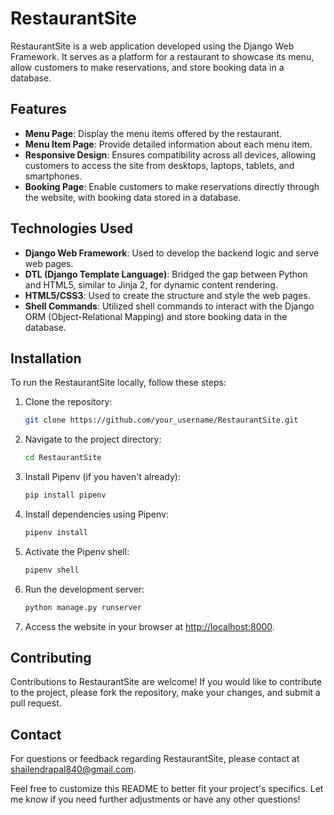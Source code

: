 # RestaurantSite

RestaurantSite is a web application developed using the Django Web Framework. It serves as a platform for a restaurant to showcase its menu, allow customers to make reservations, and store booking data in a database.

## Features

- **Menu Page**: Display the menu items offered by the restaurant.
- **Menu Item Page**: Provide detailed information about each menu item.
- **Responsive Design**: Ensures compatibility across all devices, allowing customers to access the site from desktops, laptops, tablets, and smartphones.
- **Booking Page**: Enable customers to make reservations directly through the website, with booking data stored in a database.

## Technologies Used

- **Django Web Framework**: Used to develop the backend logic and serve web pages.
- **DTL (Django Template Language)**: Bridged the gap between Python and HTML5, similar to Jinja 2, for dynamic content rendering.
- **HTML5/CSS3**: Used to create the structure and style the web pages.
- **Shell Commands**: Utilized shell commands to interact with the Django ORM (Object-Relational Mapping) and store booking data in the database.

## Installation

To run the RestaurantSite locally, follow these steps:

1. Clone the repository:

    ```bash
    git clone https://github.com/your_username/RestaurantSite.git
    ```

2. Navigate to the project directory:

    ```bash
    cd RestaurantSite
    ```


3. Install Pipenv (if you haven't already):

    ```bash
    pip install pipenv
    ```

4. Install dependencies using Pipenv:

    ```bash
    pipenv install
    ```

5. Activate the Pipenv shell:

    ```bash
    pipenv shell
    ```


6. Run the development server:

    ```bash
    python manage.py runserver
    ```

7. Access the website in your browser at [http://localhost:8000](http://localhost:8000).

## Contributing

Contributions to RestaurantSite are welcome! If you would like to contribute to the project, please fork the repository, make your changes, and submit a pull request.

## Contact

For questions or feedback regarding RestaurantSite, please contact at [shailendrapal840@gmail.com](mailto:shailendrapal840@gmail.com).

Feel free to customize this README to better fit your project's specifics. Let me know if you need further adjustments or have any other questions!
